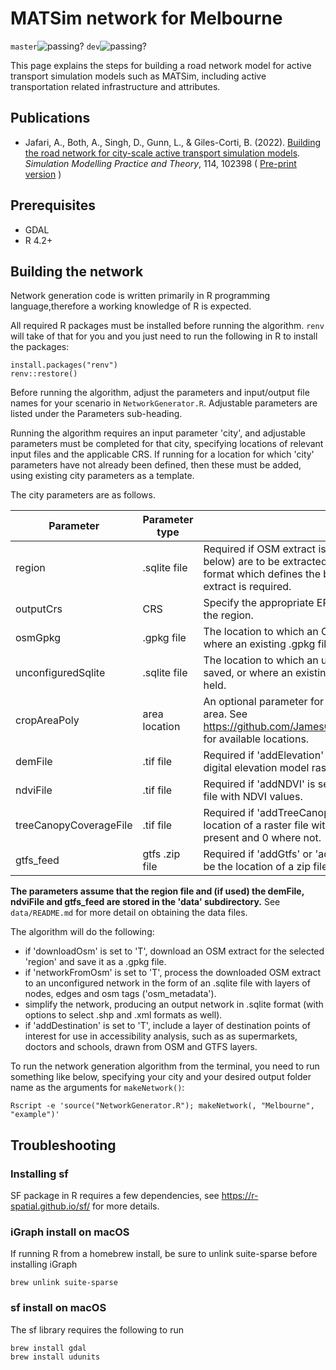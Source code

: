 # MATSim network for Melbourne
`master`![passing?](https://github.com/matsim-melbourne/network/workflows/build/badge.svg?branch=master) `dev`![passing?](https://github.com/matsim-melbourne/network/workflows/build/badge.svg?branch=dev)

This page explains the steps for building a road network model for active transport simulation models such as MATSim, including active transportation related infrastructure and attributes.    

## Publications
- Jafari, A., Both, A., Singh, D., Gunn, L., & Giles-Corti, B. (2022). [Building the road network for city-scale active transport simulation models](https://doi.org/10.1016/j.simpat.2021.102398). *Simulation Modelling Practice and Theory*, 114, 102398 ( [Pre-print version](https://arxiv.org/abs/2104.03063) )

## Prerequisites
* GDAL
* R 4.2+

## Building the network

Network generation code is written primarily in R programming language,therefore a working knowledge of R is expected.

All required R packages must be installed before running the algorithm. `renv` will take of that for you and you just need to run the following in R to install the packages:
```
install.packages("renv")
renv::restore()
```

Before running the algorithm, adjust the parameters and input/output file names for your scenario in `NetworkGenerator.R`.
Adjustable parameters are listed under the Parameters sub-heading.

Running the algorithm requires an input parameter 'city', and adjustable parameters must be completed for that city, specifying locations of relevant input files and the applicable CRS. If running for a location for which 'city' parameters have not already been defined, then these must be added, using existing city parameters as a template.

The city parameters are as follows.

| Parameter          | Parameter type | Requirements                            |
|--------------------|----------------|-----------------------------------------|
| region             | .sqlite file   | Required if OSM extract is to be downloaded, or destinations (see below) are to be extracted. This must be the location of a file in sqlite format which defines the boundary of the area for which the OSM extract is required.|
| outputCrs          | CRS            |Specify the appropriate EPSG coordinate reference system number for the region.|
| osmGpkg            | .gpkg file     | The location to which an OSM extract in .gpkg format will be saved, or where an existing .gpkg file is stored if already held.|
| unconfiguredSqlite | .sqlite file   | The location to which an unconfigured network in .sqlite format will be saved, or where an existing unconfigured network is stored if already held.|
| cropAreaPoly       | area location  | An optional parameter for cropping the OSM extract to a smaller test area. See https://github.com/JamesChevalier/cities/tree/master/australia/victoria for available locations.  |
| demFile            | .tif file      | Required if 'addElevation' is set to 'T'.  This must be the location of a digital elevation model raster file .   |
| ndviFile           | .tif file      | Required if 'addNDVI' is set to 'T'.  This must be the location of a raster file with NDVI values.   |
| treeCanopyCoverageFile | .tif file      | Required if 'addTreeCanopyCoverage' is set to 'T'.  This must be the location of a raster file with values 1 where tree canopy coverage is present and 0 where not.   |
| gtfs_feed          | gtfs .zip file | Required if 'addGtfs' or 'addDestinationLayer' is set to 'T'.  This must be the location of a zip file containing GTFS data. |

**The parameters assume that the region file and (if used) the demFile, ndviFile and gtfs_feed are stored in the 'data' subdirectory.**  See `data/README.md` for more detail on obtaining the data files. 

The algorithm will do the following:
* if 'downloadOsm' is set to 'T', download an OSM extract for the selected 'region' and save it as a .gpkg file.
* if 'networkFromOsm' is set to 'T', process the downloaded OSM extract to an unconfigured network in the form of an .sqlite file with layers of nodes, edges and osm tags ('osm_metadata').
* simplify the network, producing an output network in .sqlite format (with options to select .shp and .xml formats as well).
* if 'addDestination' is set to 'T', include a layer of destination points of interest for use in accessibility analysis, such as as supermarkets, doctors and schools, drawn from OSM and GTFS layers.

To run the network generation algorithm from the terminal, you need to run something like below, specifying your city and your desired output folder name as the arguments for `makeNetwork()`:
```
Rscript -e 'source("NetworkGenerator.R"); makeNetwork(, "Melbourne", "example")'

```

## Troubleshooting
### Installing sf
SF package in R requires a few dependencies, see https://r-spatial.github.io/sf/ for more details.

### iGraph install on macOS
If running R from a homebrew install, be sure to unlink suite-sparse before installing iGraph
```
brew unlink suite-sparse
```

### sf install on macOS
The sf library requires the following to run
```
brew install gdal
brew install udunits
```
